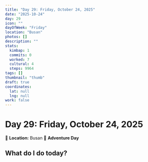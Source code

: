```yaml
---
title: "Day 29: Friday, October 24, 2025"
date: "2025-10-24"
day: 29
icon: ""
dayOfWeek: "Friday"
location: "Busan"
photos: []
description: ""
stats:
  kimbap: 1
  commits: 0
  worked: 7
  cultural: 4
  steps: 9964
tags: []
thumbnail: "thumb"
draft: true
coordinates:
  lat: null
  lng: null
work: false
---
```

# Day 29: Friday, October 24, 2025

📍 **Location:** Busan
🎒 **Adventure Day**

## What do I do today?


